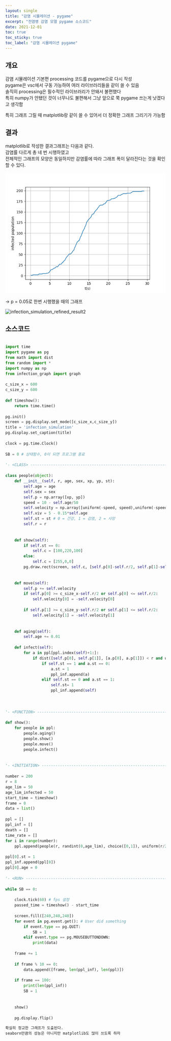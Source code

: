 ```yaml
---
layout: single
title: "감염 시뮬레이션 - pygame"
excerpt: "전염병 감염 모델 pygame 소스코드"
date: 2021-12-01
toc: true
toc_sticky: true
toc_label: "감염 시뮬레이션 pygame"
---
```




## 개요 

감염 시뮬레이션 기본편 processing 코드를 pygame으로 다시 작성  
pygame은 vsc에서 구동 가능하여 여러 라이브러리들을 같이 쓸 수 있음  
솔직히 processing은 필수적인 라이브러리가 안돼서 불편했다  
특히 numpy가 안됐던 것이 너무나도 불편해서 그냥 앞으로 쭉 pygame 쓰는게 낫겠다고 생각함

특히 그래프 그릴 때 matplotlib랑 같이 쓸 수 있어서 더 정확한 그래프 그리기가 가능함  


## 결과

matplotlib로 작성한 결과그래프는 다음과 같다.  
감염률 다르게 총 네 번 시행하였고  
전체적인 그래프의 모양은 동일하지만 감염률에 따라 그래프 폭이 달라진다는 것을 확인할 수 있다.

![infection_simulation_refined_result1](/assets/images/infection_simulation_1.png)


-> p = 0.05로 한번 시행했을 때의 그래프 


![infection_simulation_refined_result2](/assets/images/infection_simulation_refined.png) 



## 소스코드

```python

import time
import pygame as pg
from math import dist
from random import *
import numpy as np
from infection_graph import graph

c_size_x = 600
c_size_y = 600

def timeshow():
    return time.time()

pg.init()
screen = pg.display.set_mode([c_size_x,c_size_y])
title = 'infection_simulation'
pg.display.set_caption(title)

clock = pg.time.Clock()

SB = 0 # 상태함수, 0이 되면 프로그램 종료

'- <CLASS> -------------------------------------------------------------------------------------'

class people(object):    
    def __init__(self, r, age, sex, xp, yp, st):   
        self.age = age
        self.sex = sex
        self.p = np.array([xp, yp])
        speed = 10 - self.age/50
        self.velocity = np.array([uniform(-speed, speed),uniform(-speed, speed)])
        self.viv = 5 - 0.15*self.age
        self.st = st # 0 = 건강, 1 = 감염, 2 = 사망
        self.r = r

    
    def show(self):
        if self.st == 0:
            self.c = [100,220,100]
        else:
            self.c = [255,0,0]
        pg.draw.rect(screen, self.c, [self.p[0]-self.r/2, self.p[1]-self.r/2, self.r, self.r])
    
                    
    def move(self):
        self.p += self.velocity
        if self.p[0] >= c_size_x-self.r/2 or self.p[0] <= self.r/2:
            self.velocity[0] = -self.velocity[0]

        if self.p[1] >= c_size_y-self.r/2 or self.p[1] <= self.r/2:
            self.velocity[1] = -self.velocity[1] 

        
    def aging(self):
        self.age += 0.01
            
    def infect(self):
        for a in ppl[ppl.index(self)+1:]:
            if dist([self.p[0], self.p[1]], [a.p[0], a.p[1]]) < r and uniform(0,1) < 0.05: # 감염확률
                if self.st == 1 and a.st == 0:
                    a.st = 1
                    ppl_inf.append(a)
                elif self.st == 0 and a.st == 1:
                    self.st= 1
                    ppl_inf.append(self)          
            


'- <FUNCTION> --------------------------------------------------------------------------------------'
                
def show():  
    for people in ppl:    
        people.aging()
        people.show()
        people.move()              
        people.infect()
    
        
'- <INITIATION> --------------------------------------------------------------------------------------'

number = 200
r = 8
age_lim = 50
age_lim_infected = 50
start_time = timeshow()
frame = 0
data = list()

ppl = []
ppl_inf = []
death = []
time_rate = []                        
for i in range(number):
    ppl.append(people(r, randint(0,age_lim), choice([0,1]), uniform(r/2, c_size_x-r/2), uniform(r/2, c_size_y-r/2), 0))
    
ppl[0].st = 1
ppl_inf.append(ppl[0])
ppl[0].age = 0

'- <RUN> ---------------------------------------------------------------------------------------------'
  
while SB == 0:
    
    clock.tick(60) # fps 설정
    passed_time = timeshow() - start_time  

    screen.fill([240,240,240])
    for event in pg.event.get(): # User did something
        if event.type == pg.QUIT:
            SB = 1
        elif event.type == pg.MOUSEBUTTONDOWN:
            print(data)

    frame += 1

    if frame % 10 == 0:
        data.append([frame, len(ppl_inf), len(ppl)])

    if frame == 100:
        print(len(ppl_inf))
        SB = 1
 

    show()

    pg.display.flip()


```


```
확실히 정교한 그래프가 도출된다.  
seaborn만큼의 성능은 아니지만 matplotlib도 많이 쓰도록 하자
```